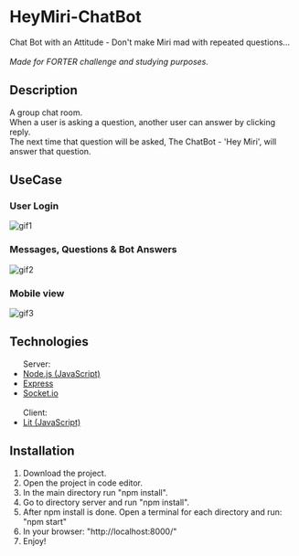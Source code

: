 # HeyMiri-ChatBot

Chat Bot with an Attitude - Don't make Miri mad with repeated questions...
<br>
<br>
*Made for FORTER challenge and studying purposes.*

## Description
A group chat room.<br>
When a user is asking a question, another user can answer by clicking reply.<br>
The next time that question will be asked, The ChatBot - 'Hey Miri', will answer that question.<br>

## UseCase
<h3>User Login</h3>

![gif1](https://user-images.githubusercontent.com/63789569/129449945-fae7882a-0396-420e-b1f3-b089d0acc4a7.gif)

<h3>Messages, Questions & Bot Answers</h3>

![gif2](https://user-images.githubusercontent.com/63789569/129449949-1efec9c0-7fb2-4e33-8db8-1f7a82726eb3.gif)

<h3>Mobile view</h3>

![gif3](https://user-images.githubusercontent.com/63789569/129449951-535b551d-acde-48d1-bcb1-b3acd5606f7b.gif)

## Technologies
<ul>
  <a>Server:</a>
  <li><a href="https://nodejs.org/en/">Node.js  (JavaScript)<a><br></li>
  <li><a href="https://expressjs.com/">Express<a><br></li>
  <li><a href="https://socket.io/">Socket.io<a><br></li>
    <br>
    <a>Client: </a>
  <li><a href="https://lit.dev/">Lit  (JavaScript)<a><br></li>
</ul>
    
## Installation
1. Download the project.<br>
2. Open the project in code editor.<br>
3. In the main directory run "npm install".<br>
4. Go to directory server and run "npm install".<br>
5. After npm install is done. Open a terminal for each directory and run: "npm start" <br>
6. In your browser: "http://localhost:8000/"<br>
7. Enjoy!<br>
     
